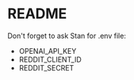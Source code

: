 # README

Don't forget to ask Stan for .env file:

- OPENAI_API_KEY
- REDDIT_CLIENT_ID
- REDDIT_SECRET

